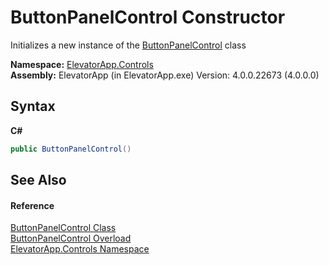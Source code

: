 # ButtonPanelControl Constructor 
 

Initializes a new instance of the <a href="T_ElevatorApp_Controls_ButtonPanelControl">ButtonPanelControl</a> class

**Namespace:**&nbsp;<a href="N_ElevatorApp_Controls">ElevatorApp.Controls</a><br />**Assembly:**&nbsp;ElevatorApp (in ElevatorApp.exe) Version: 4.0.0.22673 (4.0.0.0)

## Syntax

**C#**<br />
``` C#
public ButtonPanelControl()
```


## See Also


#### Reference
<a href="T_ElevatorApp_Controls_ButtonPanelControl">ButtonPanelControl Class</a><br /><a href="Overload_ElevatorApp_Controls_ButtonPanelControl__ctor">ButtonPanelControl Overload</a><br /><a href="N_ElevatorApp_Controls">ElevatorApp.Controls Namespace</a><br />
